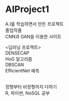 # AIProject1

A.I를 학습하면서 만든 프로젝트<br>
졸업작품 <br>
CNN과 GAN을 이용한 사이트<br>



<딥러닝 프로젝트> <br>
DENSECAP <br>
HoG 알고리즘 <br>
DBSCAN <br>
EfficientNet 예측 <br> <br>

정형부터 비정형까지 다하기 <br>
R, 파이썬, NoSQL 공부 <br>
